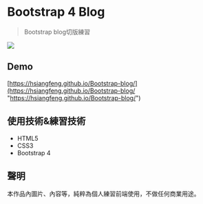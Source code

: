 # Bootstrap 4  Blog
> Bootstrap blog切版練習

![](https://i.imgur.com/s6IbQKU.png)
## Demo
[https://hsiangfeng.github.io/Bootstrap-blog/](https://hsiangfeng.github.io/Bootstrap-blog/ "https://hsiangfeng.github.io/Bootstrap-blog/")
## 使用技術&練習技術
- HTML5
- CSS3
- Bootstrap 4
## 聲明
本作品內圖片、內容等，純粹為個人練習前端使用，不做任何商業用途。
